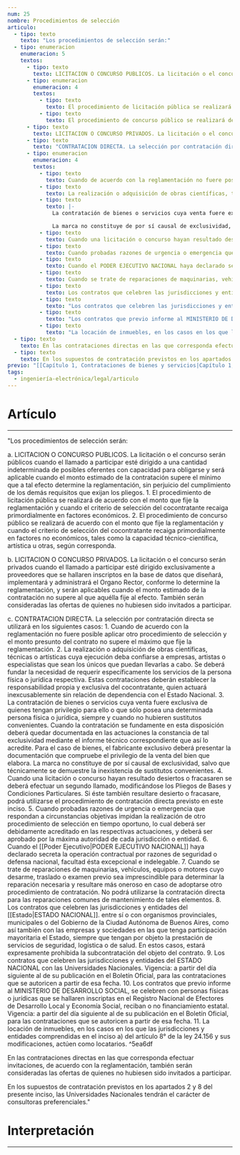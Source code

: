 ```yaml
---
num: 25
nombre: Procedimientos de selección
articulo:
  - tipo: texto
    texto: "Los procedimientos de selección serán:"
  - tipo: enumeracion
    enumeracion: 5
    textos:
      - tipo: texto
        texto: LICITACION O CONCURSO PUBLICOS. La licitación o el concurso serán públicos cuando el llamado a participar esté dirigido a una cantidad indeterminada de posibles oferentes con capacidad para obligarse y será aplicable cuando el monto estimado de la contratación supere el mínimo que a tal efecto determine la reglamentación, sin perjuicio del cumplimiento de los demás requisitos que exijan los pliegos.
      - tipo: enumeracion
        enumeracion: 4
        textos:
          - tipo: texto
            texto: El procedimiento de licitación pública se realizará de acuerdo con el monto que fije la reglamentación y cuando el criterio de selección del cocontratante recaiga primordialmente en factores económicos.
          - tipo: texto
            texto: El procedimiento de concurso público se realizará de acuerdo con el monto que fije la reglamentación y cuando el criterio de selección del cocontratante recaiga primordialmente en factores no económicos, tales como la capacidad técnico-científica, artística u otras, según corresponda.
      - tipo: texto
        texto: LICITACION O CONCURSO PRIVADOS. La licitación o el concurso serán privados cuando el llamado a participar esté dirigido exclusivamente a proveedores que se hallaren inscriptos en la base de datos que diseñará, implementará y administrará el Organo Rector, conforme lo determine la reglamentación, y serán aplicables cuando el monto estimado de la contratación no supere al que aquélla fije al efecto. También serán consideradas las ofertas de quienes no hubiesen sido invitados a participar.
      - tipo: texto
        texto: "CONTRATACION DIRECTA. La selección por contratación directa se utilizará en los siguientes casos:"
      - tipo: enumeracion
        enumeracion: 4
        textos:
          - tipo: texto
            texto: Cuando de acuerdo con la reglamentación no fuere posible aplicar otro procedimiento de selección y el monto presunto del contrato no supere el máximo que fije la reglamentación.
          - tipo: texto
            texto: La realización o adquisición de obras científicas, técnicas o artísticas cuya ejecución deba confiarse a empresas, artistas o especialistas que sean los únicos que puedan llevarlas a cabo. Se deberá fundar la necesidad de requerir específicamente los servicios de la persona física o jurídica respectiva. Estas contrataciones deberán establecer la responsabilidad propia y exclusiva del cocontratante, quien actuará inexcusablemente sin relación de dependencia con el Estado Nacional.
          - tipo: texto
            texto: |-
              La contratación de bienes o servicios cuya venta fuere exclusiva de quienes tengan privilegio para ello o que sólo posea una determinada persona física o jurídica, siempre y cuando no hubieren sustitutos convenientes. Cuando la contratación se fundamente en esta disposición deberá quedar documentada en las actuaciones la constancia de tal exclusividad mediante el informe técnico correspondiente que así lo acredite. Para el caso de bienes, el fabricante exclusivo deberá presentar la documentación que compruebe el privilegio de la venta del bien que elabora.

              La marca no constituye de por sí causal de exclusividad, salvo que técnicamente se demuestre la inexistencia de sustitutos convenientes.
          - tipo: texto
            texto: Cuando una licitación o concurso hayan resultado desiertos o fracasaren se deberá efectuar un segundo llamado, modificándose los Pliegos de Bases y Condiciones Particulares. Si éste también resultare desierto o fracasare, podrá utilizarse el procedimiento de contratación directa previsto en este inciso.
          - tipo: texto
            texto: Cuando probadas razones de urgencia o emergencia que respondan a circunstancias objetivas impidan la realización de otro procedimiento de selección en tiempo oportuno, lo cual deberá ser debidamente acreditado en las respectivas actuaciones, y deberá ser aprobado por la máxima autoridad de cada jurisdicción o entidad.
          - tipo: texto
            texto: Cuando el PODER EJECUTIVO NACIONAL haya declarado secreta la operación contractual por razones de seguridad o defensa nacional, facultad ésta excepcional e indelegable.
          - tipo: texto
            texto: Cuando se trate de reparaciones de maquinarias, vehículos, equipos o motores cuyo desarme, traslado o examen previo sea imprescindible para determinar la reparación necesaria y resultare más oneroso en caso de adoptarse otro procedimiento de contratación. No podrá utilizarse la contratación directa para las reparaciones comunes de mantenimiento de tales elementos.
          - tipo: texto
            texto: Los contratos que celebren las jurisdicciones y entidades del ESTADO NACIONAL entre sí o con organismos provinciales, municipales o del Gobierno de la Ciudad Autónoma de Buenos Aires, como así también con las empresas y sociedades en las que tenga participación mayoritaria el Estado, siempre que tengan por objeto la prestación de servicios de seguridad, logística o de salud. En estos casos, estará expresamente prohibida la subcontratación del objeto del contrato.
          - tipo: texto
            texto: "Los contratos que celebren las jurisdicciones y entidades del ESTADO NACIONAL con las Universidades Nacionales. Vigencia: a partir del día siguiente al de su publicación en el Boletín Oficial, para las contrataciones que se autoricen a partir de esa fecha."
          - tipo: texto
            texto: "Los contratos que previo informe al MINISTERIO DE DESARROLLO SOCIAL, se celebren con personas físicas o jurídicas que se hallaren inscriptas en el Registro Nacional de Efectores de Desarrollo Local y Economía Social, reciban o no financiamiento estatal. Vigencia: a partir del día siguiente al de su publicación en el Boletín Oficial, para las contrataciones que se autoricen a partir de esa fecha."
          - tipo: texto
            texto: "La locación de inmuebles, en los casos en los que las jurisdicciones y entidades comprendidas en el inciso a) del artículo 8° de la ley 24.156 y sus modificaciones, actúen como locatarios. "
  - tipo: texto
    texto: En las contrataciones directas en las que corresponda efectuar invitaciones, de acuerdo con la reglamentación, también serán consideradas las ofertas de quienes no hubiesen sido invitados a participar.
  - tipo: texto
    texto: En los supuestos de contratación previstos en los apartados 2 y 8 del presente inciso, las Universidades Nacionales tendrán el carácter de consultoras preferenciales.
previo: "[[Capítulo 1, Contrataciones de bienes y servicios|Capítulo 1, Contrataciones de bienes y servicios]]"
tags:
  - ingeniería-electrónica/legal/articulo
---
```

# Artículo
---
"Los procedimientos de selección serán:

 a. LICITACION O CONCURSO PUBLICOS. La licitación o el concurso serán públicos cuando el llamado a participar esté dirigido a una cantidad indeterminada de posibles oferentes con capacidad para obligarse y será aplicable cuando el monto estimado de la contratación supere el mínimo que a tal efecto determine la reglamentación, sin perjuicio del cumplimiento de los demás requisitos que exijan los pliegos.
     1. El procedimiento de licitación pública se realizará de acuerdo con el monto que fije la reglamentación y cuando el criterio de selección del cocontratante recaiga primordialmente en factores económicos.
     2. El procedimiento de concurso público se realizará de acuerdo con el monto que fije la reglamentación y cuando el criterio de selección del cocontratante recaiga primordialmente en factores no económicos, tales como la capacidad técnico-científica, artística u otras, según corresponda.
        
 b. LICITACION O CONCURSO PRIVADOS. La licitación o el concurso serán privados cuando el llamado a participar esté dirigido exclusivamente a proveedores que se hallaren inscriptos en la base de datos que diseñará, implementará y administrará el Organo Rector, conforme lo determine la reglamentación, y serán aplicables cuando el monto estimado de la contratación no supere al que aquélla fije al efecto. También serán consideradas las ofertas de quienes no hubiesen sido invitados a participar.
 
 c. CONTRATACION DIRECTA. La selección por contratación directa se utilizará en los siguientes casos:
     1. Cuando de acuerdo con la reglamentación no fuere posible aplicar otro procedimiento de selección y el monto presunto del contrato no supere el máximo que fije la reglamentación.
     2. La realización o adquisición de obras científicas, técnicas o artísticas cuya ejecución deba confiarse a empresas, artistas o especialistas que sean los únicos que puedan llevarlas a cabo. Se deberá fundar la necesidad de requerir específicamente los servicios de la persona física o jurídica respectiva. Estas contrataciones deberán establecer la responsabilidad propia y exclusiva del cocontratante, quien actuará inexcusablemente sin relación de dependencia con el Estado Nacional.
     3. La contratación de bienes o servicios cuya venta fuere exclusiva de quienes tengan privilegio para ello o que sólo posea una determinada persona física o jurídica, siempre y cuando no hubieren sustitutos convenientes. Cuando la contratación se fundamente en esta disposición deberá quedar documentada en las actuaciones la constancia de tal exclusividad mediante el informe técnico correspondiente que así lo acredite. Para el caso de bienes, el fabricante exclusivo deberá presentar la documentación que compruebe el privilegio de la venta del bien que elabora.
	   La marca no constituye de por sí causal de exclusividad, salvo que técnicamente se demuestre la inexistencia de sustitutos convenientes.
     4. Cuando una licitación o concurso hayan resultado desiertos o fracasaren se deberá efectuar un segundo llamado, modificándose los Pliegos de Bases y Condiciones Particulares. Si éste también resultare desierto o fracasare, podrá utilizarse el procedimiento de contratación directa previsto en este inciso.
     5. Cuando probadas razones de urgencia o emergencia que respondan a circunstancias objetivas impidan la realización de otro procedimiento de selección en tiempo oportuno, lo cual deberá ser debidamente acreditado en las respectivas actuaciones, y deberá ser aprobado por la máxima autoridad de cada jurisdicción o entidad.
     6. Cuando el [[Poder Ejecutivo|PODER EJECUTIVO NACIONAL]] haya declarado secreta la operación contractual por razones de seguridad o defensa nacional, facultad ésta excepcional e indelegable.
     7. Cuando se trate de reparaciones de maquinarias, vehículos, equipos o motores cuyo desarme, traslado o examen previo sea imprescindible para determinar la reparación necesaria y resultare más oneroso en caso de adoptarse otro procedimiento de contratación. No podrá utilizarse la contratación directa para las reparaciones comunes de mantenimiento de tales elementos.
     8. Los contratos que celebren las jurisdicciones y entidades del [[Estado|ESTADO NACIONAL]]. entre sí o con organismos provinciales, municipales o del Gobierno de la Ciudad Autónoma de Buenos Aires, como así también con las empresas y sociedades en las que tenga participación mayoritaria el Estado, siempre que tengan por objeto la prestación de servicios de seguridad, logística o de salud. En estos casos, estará expresamente prohibida la subcontratación del objeto del contrato.
     9. Los contratos que celebren las jurisdicciones y entidades del ESTADO NACIONAL con las Universidades Nacionales. Vigencia: a partir del día siguiente al de su publicación en el Boletín Oficial, para las contrataciones que se autoricen a partir de esa fecha.
     10. Los contratos que previo informe al MINISTERIO DE DESARROLLO SOCIAL, se celebren con personas físicas o jurídicas que se hallaren inscriptas en el Registro Nacional de Efectores de Desarrollo Local y Economía Social, reciban o no financiamiento estatal. Vigencia: a partir del día siguiente al de su publicación en el Boletín Oficial, para las contrataciones que se autoricen a partir de esa fecha.
     11. La locación de inmuebles, en los casos en los que las jurisdicciones y entidades comprendidas en el inciso a) del artículo 8° de la ley 24.156 y sus modificaciones, actúen como locatarios. ^5ea6df

En las contrataciones directas en las que corresponda efectuar invitaciones, de acuerdo con la reglamentación, también serán consideradas las ofertas de quienes no hubiesen sido invitados a participar.

En los supuestos de contratación previstos en los apartados 2 y 8 del presente inciso, las Universidades Nacionales tendrán el carácter de consultoras preferenciales."

# Interpretación
---
